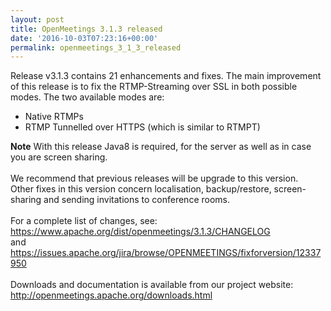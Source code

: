 ```yaml
---
layout: post
title: OpenMeetings 3.1.3 released
date: '2016-10-03T07:23:16+00:00'
permalink: openmeetings_3_1_3_released
---
```

Release v3.1.3 contains 21 enhancements and fixes. The main improvement of this release is to fix the RTMP-Streaming over SSL in both possible modes. The two available modes are:
<ul>
  <li>Native RTMPs</li>
  <li>RTMP Tunnelled over HTTPS (which is similar to RTMPT)</li>
</ul>

<b>Note</b> With this release Java8 is required, for the server as well as in case you are screen sharing.<br/>
<br/>
We recommend that previous releases will be upgrade to this version.<br/>
Other fixes in this version concern localisation, backup/restore, screen-sharing and sending invitations to conference rooms.<br/>
<br/>
For a complete list of changes, see: <a href="https://www.apache.org/dist/openmeetings/3.1.3/CHANGELOG" target="_BLANK">https://www.apache.org/dist/openmeetings/3.1.3/CHANGELOG</a><br/>
and <a href="https://issues.apache.org/jira/browse/OPENMEETINGS/fixforversion/12337950" target="_BLANK">https://issues.apache.org/jira/browse/OPENMEETINGS/fixforversion/12337950</a><br/>
<br/>
Downloads and documentation is available from our project website: <br/>
<a href="http://openmeetings.apache.org/downloads.html" target="_BLANK">http://openmeetings.apache.org/downloads.html</a>
